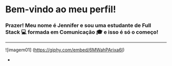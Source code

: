 # Bem-vindo ao meu perfil! 

### Prazer! Meu nome é Jennifer e sou uma estudante de Full Stack 💻 formada em Comunicação 🎓 e isso é só o começo! 
 
---------------------------

![imagem01] (https://giphy.com/embed/6MWahPArixa6I)



- 
